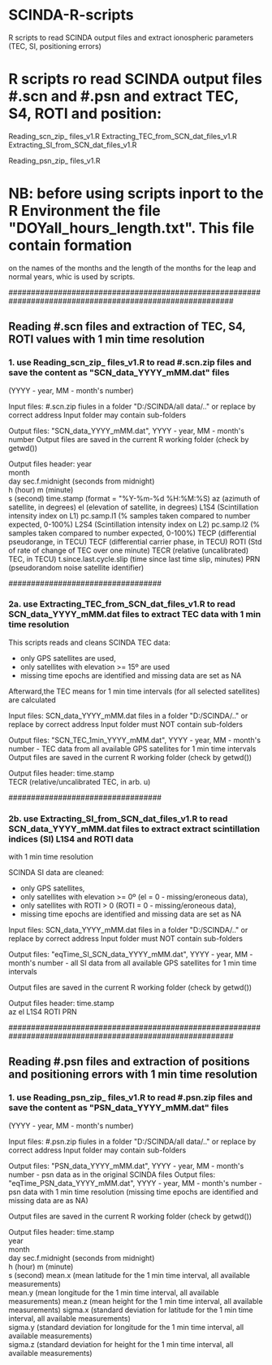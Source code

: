 # SCINDA-R-scripts
R scripts to read SCINDA output files and extract ionospheric parameters (TEC, SI, positioning errors)

# R scripts ro read SCINDA output files #.scn and #.psn and extract TEC, S4, ROTI and position:

Reading_scn_zip_ files_v1.R
Extracting_TEC_from_SCN_dat_files_v1.R
Extracting_SI_from_SCN_dat_files_v1.R

Reading_psn_zip_ files_v1.R

# NB: before using scripts inport to the R Environment the file "DOYall_hours_length.txt". This file contain formation
on the names of the months and the length of the months for the leap and normal years, whic is used by scripts.

##########################################################################################################

## Reading #.scn files and extraction of TEC, S4, ROTI values with 1 min time resolution

### 1. use Reading_scn_zip_ files_v1.R to read #.scn.zip files and save the content as "SCN_data_YYYY_mMM.dat" files
 (YYYY - year, MM - month's number)

Input files: #.scn.zip fiules in a folder "D:/SCINDA/all data/.." or replace by correct address
Input folder may contain sub-folders

Output files: "SCN_data_YYYY_mMM.dat", YYYY - year, MM - month's number 
Output files are saved in the current R working folder (check by getwd())

Output files header: 
year	
month	
day	
sec.f.midnight (seconds from midnight)	
h (hour)
m (minute)	
s (second)
time.stamp (format = "%Y-%m-%d %H:%M:%S)
az (azimuth of satellite, in degrees) 
el (elevation of satellite, in degrees) 
L1S4 (Scintillation intensity index on L1) 
pc.samp.l1 (% samples taken compared to number expected, 0-100%)
L2S4 (Scintillation intensity index on L2)
pc.samp.l2 (% samples taken compared to number expected, 0-100%) 
TECP (differential pseudorange, in TECU) 
TECF (differential carrier phase, in TECU) 
ROTI (Std of rate of change of TEC over one minute)
TECR (relative (uncalibrated) TEC, in TECU) 
t.since.last.cycle.slip (time since last time slip, minutes) 
PRN (pseudorandom noise satellite identifier)

##################################

### 2a. use Extracting_TEC_from_SCN_dat_files_v1.R to read SCN_data_YYYY_mMM.dat files to extract TEC data with 1 min time resolution

This scripts reads and cleans SCINDA TEC data:
- only GPS satellites are used, 
- only satellites with elevation >= 15º are used
- missing time epochs are identified and missing data are set as NA

Afterward,the TEC means for 1 min time intervals (for all selected satellites) are calculated

Input files: SCN_data_YYYY_mMM.dat files in a folder "D:/SCINDA/.." or replace by correct address
Input folder must NOT contain sub-folders

Output files: "SCN_TEC_1min_YYYY_mMM.dat", YYYY - year, MM - month's number - TEC data from all available GPS satellites for 1 min time intervals
Output files are saved in the current R working folder (check by getwd())

Output files header:
time.stamp	
TECR (relative/uncalibrated TEC, in arb. u)

##################################

### 2b. use Extracting_SI_from_SCN_dat_files_v1.R to read SCN_data_YYYY_mMM.dat files to extract extract scintillation indices (SI) L1S4 and ROTI data 
with 1 min time resolution

SCINDA SI data are cleaned:
- only GPS satellites, 
- only satellites with elevation >= 0º (el = 0 - missing/eroneous data),
- only satellites with ROTI > 0 (ROTI = 0 - missing/eroneous data),
- missing time epochs are identified and missing data are set as NA

Input files: SCN_data_YYYY_mMM.dat files in a folder "D:/SCINDA/.." or replace by correct address
Input folder must NOT contain sub-folders

Output files: "eqTime_SI_SCN_data_YYYY_mMM.dat", YYYY - year, MM - month's number - 
all SI data from all available GPS satellites for 1 min time intervals

Output files are saved in the current R working folder (check by getwd())

Output files header:
time.stamp	
az
el
L1S4
ROTI
PRN


##########################################################################################################
## Reading #.psn files and extraction of positions and positioning errors with 1 min time resolution

### 1. use Reading_psn_zip_ files_v1.R to read #.psn.zip files and save the content as "PSN_data_YYYY_mMM.dat" files
 (YYYY - year, MM - month's number)

Input files: #.psn.zip fiules in a folder "D:/SCINDA/all data/.." or replace by correct address
Input folder may contain sub-folders

Output files: "PSN_data_YYYY_mMM.dat", YYYY - year, MM - month's number - psn data as in the original SCINDA files
Output files: "eqTime_PSN_data_YYYY_mMM.dat", YYYY - year, MM - month's number  - psn data with 1 min time resolution 
(missing time epochs are identified and missing data are as NA)

Output files are saved in the current R working folder (check by getwd())

Output files header: 
time.stamp	
year	
month	
day	
sec.f.midnight (seconds from midnight)	
h (hour)
m (minute)	
s (second)
mean.x (mean latitude for the 1 min time interval, all available measurements)	
mean.y (mean longitude for the 1 min time interval, all available measurements)	
mean.z (mean height for the 1 min time interval, all available measurements)
sigma.x (standard deviation for latitude for the 1 min time interval, all available measurements)	
sigma.y (standard deviation for longitude for the 1 min time interval, all available measurements)	
sigma.z (standard deviation for height for the 1 min time interval, all available measurements)

